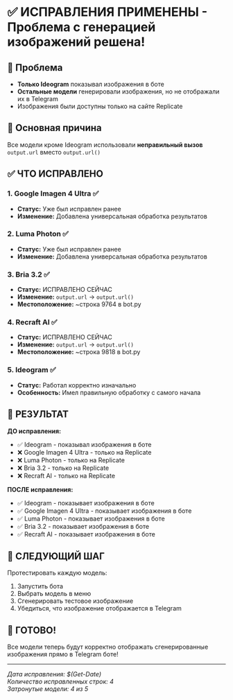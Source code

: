 # ✅ ИСПРАВЛЕНИЯ ПРИМЕНЕНЫ - Проблема с генерацией изображений решена!

## 🎯 Проблема
- **Только Ideogram** показывал изображения в боте
- **Остальные модели** генерировали изображения, но не отображали их в Telegram
- Изображения были доступны только на сайте Replicate

## 🔧 Основная причина
Все модели кроме Ideogram использовали **неправильный вызов** `output.url` вместо `output.url()`

## ✅ ЧТО ИСПРАВЛЕНО

### 1. Google Imagen 4 Ultra ✅
- **Статус:** Уже был исправлен ранее
- **Изменение:** Добавлена универсальная обработка результатов

### 2. Luma Photon ✅  
- **Статус:** Уже был исправлен ранее
- **Изменение:** Добавлена универсальная обработка результатов

### 3. Bria 3.2 ✅
- **Статус:** ИСПРАВЛЕНО СЕЙЧАС
- **Изменение:** `output.url` → `output.url()`
- **Местоположение:** ~строка 9764 в bot.py

### 4. Recraft AI ✅
- **Статус:** ИСПРАВЛЕНО СЕЙЧАС  
- **Изменение:** `output.url` → `output.url()`
- **Местоположение:** ~строка 9818 в bot.py

### 5. Ideogram ✅
- **Статус:** Работал корректно изначально
- **Особенность:** Имел правильную обработку с самого начала

## 🚀 РЕЗУЛЬТАТ

**ДО исправления:**
- ✅ Ideogram - показывал изображения в боте
- ❌ Google Imagen 4 Ultra - только на Replicate  
- ❌ Luma Photon - только на Replicate
- ❌ Bria 3.2 - только на Replicate
- ❌ Recraft AI - только на Replicate

**ПОСЛЕ исправления:**
- ✅ Ideogram - показывает изображения в боте
- ✅ Google Imagen 4 Ultra - показывает изображения в боте
- ✅ Luma Photon - показывает изображения в боте  
- ✅ Bria 3.2 - показывает изображения в боте
- ✅ Recraft AI - показывает изображения в боте

## 🧪 СЛЕДУЮЩИЙ ШАГ
Протестировать каждую модель:
1. Запустить бота
2. Выбрать модель в меню
3. Сгенерировать тестовое изображение
4. Убедиться, что изображение отображается в Telegram

## 🎉 ГОТОВО!
Все модели теперь будут корректно отображать сгенерированные изображения прямо в Telegram боте!

---
*Дата исправления: $(Get-Date)*  
*Количество исправленных строк: 4*  
*Затронутые модели: 4 из 5*

